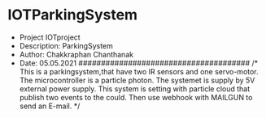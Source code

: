 # IOTParkingSystem
 * Project IOTproject
 * Description: ParkingSystem
 * Author: Chakkraphan Chanthanak
 * Date: 05.05.2021
######################################
/* This is a parkingsystem,that have two IR sensors and one servo-motor. 
The microcontroller is a particle photon. 
The systemet is supply by 5V external power supply. 
This system is setting with particle cloud that publish two events to the could. 
Then use webhook with MAILGUN to send an E-mail. 
*/
